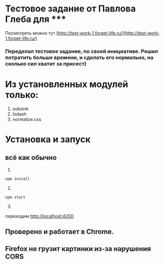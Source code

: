 # Тестовое задание от Павлова Глеба для ***

Посмотреть можно тут [http://test-work-1.forget-life.ru/](http://test-work-1.forget-life.ru/)

### Переделал тестовое задание, по своей инициативе. Решил потратить больше времени, и сделать его нормально, на сколько сил хватит за присест)

# Из установленных модулей только:
1) subsink
2) lodash
3) normalize.css

# Установка и запуск
## всё как обычно
1)
```
npm install
```
2)
```
npm start
```
3)  
переходим [http://localhost:4200](http://localhost:4200)

## Проверено и работает в Chrome.
## Firefox не грузит картинки из-за нарушения CORS

